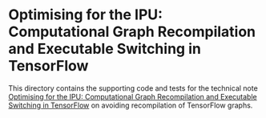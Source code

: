 <!-- Copyright (c) 2021 Graphcore Ltd. All rights reserved. -->
# Optimising for the IPU: Computational Graph Recompilation and Executable Switching in TensorFlow

This directory contains the supporting code and tests for the technical note [Optimising for the IPU: Computational Graph Recompilation and Executable Switching in TensorFlow](https://docs.graphcore.ai/projects/tf-recompilation/en/3.3.0/) on avoiding recompilation of TensorFlow graphs.
